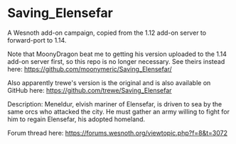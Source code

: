 # Saving_Elensefar
A Wesnoth add-on campaign, copied from the 1.12 add-on server to forward-port to 1.14.

Note that MoonyDragon beat me to getting his version uploaded to the 1.14 add-on server first,
so this repo is no longer necessary. See theirs instead here:
https://github.com/moonymeric/Saving_Elensefar/

Also apparently trewe's version is the original and is also available on GitHub here:
https://github.com/trewe/Saving_Elensefar

Description:
Meneldur, elvish mariner of Elensefar, is driven to sea by the same orcs who attacked the city.
He must gather an army willing to fight for him to regain Elensefar, his adopted homeland.

Forum thread here: https://forums.wesnoth.org/viewtopic.php?f=8&t=3072
